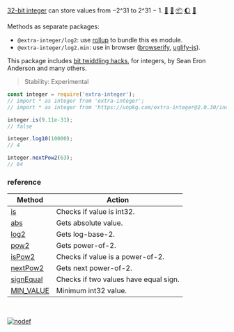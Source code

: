 [32-bit integer] can store values from −2^31 to 2^31 − 1. [:running:] [:vhs:] [:package:] [:moon:] [:ledger:]

Methods as separate packages:
- `@extra-integer/log2`: use [rollup] to bundle this es module.
- `@extra-integer/log2.min`: use in browser ([browserify], [uglify-js]).

This package includes [bit twiddling hacks], for integers, by Sean Eron Anderson
and many others.

> Stability: Experimental

```javascript
const integer = require('extra-integer');
// import * as integer from 'extra-integer';
// import * as integer from 'https://unpkg.com/extra-integer@2.0.30/index.mjs'; (deno)

integer.is(9.11e-31);
// false

integer.log10(10000);
// 4

integer.nextPow2(63);
// 64
```

### reference

| Method              | Action
|---------------------|-------
| [is]                | Checks if value is int32.
| [abs]               | Gets absolute value.
| [log2]              | Gets log-base-2.
| [pow2]              | Gets power-of-2.
| [isPow2]            | Checks if value is a power-of-2.
| [nextPow2]          | Gets next power-of-2.
| [signEqual]         | Checks if two values have equal sign.
| [MIN_VALUE]         | Minimum int32 value.

<br>

[![nodef](https://merferry.glitch.me/card/extra-integer.svg)](https://nodef.github.io)

[32-bit integer]: https://developer.mozilla.org/en-US/docs/Web/JavaScript/Reference/Operators/Bitwise_Operators
[bit twiddling hacks]: https://graphics.stanford.edu/~seander/bithacks.html
[browserify]: https://www.npmjs.com/package/browserify
[rollup]: https://www.npmjs.com/package/rollup
[uglify-js]: https://www.npmjs.com/package/uglify-js
[MIN_VALUE]: https://github.com/nodef/extra-integer/wiki/MIN_VALUE
[MAX_VALUE]: https://github.com/nodef/extra-integer/wiki/MAX_VALUE
[is]: https://github.com/nodef/extra-integer/wiki/is
[abs]: https://github.com/nodef/extra-integer/wiki/abs
[log2]: https://github.com/nodef/extra-integer/wiki/log2
[log10]: https://github.com/nodef/extra-integer/wiki/log10
[pow2]: https://github.com/nodef/extra-integer/wiki/pow2
[pow10]: https://github.com/nodef/extra-integer/wiki/pow10
[isPow2]: https://github.com/nodef/extra-integer/wiki/isPow2
[nextPow2]: https://github.com/nodef/extra-integer/wiki/nextPow2
[signEqual]: https://github.com/nodef/extra-integer/wiki/signEqual
[:running:]: https://npm.runkit.com/extra-integer
[:package:]: https://www.npmjs.com/package/extra-integer
[:moon:]: https://www.npmjs.com/package/extra-integer.min
[:vhs:]: https://asciinema.org/a/319556
[:ledger:]: https://unpkg.com/extra-integer/
